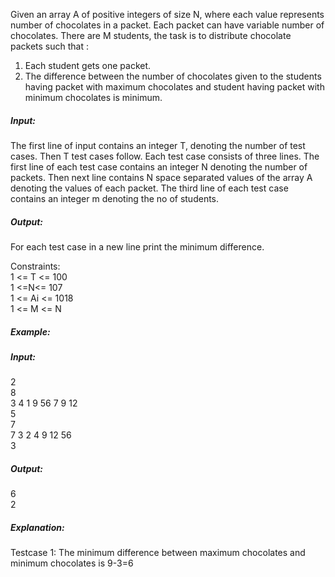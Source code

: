 Given an array A of positive integers of size N, where each value represents number of chocolates in a packet. Each packet can have variable number of chocolates. There are M students, the task is to distribute chocolate packets such that :     
1. Each student gets one packet.    
2. The difference between the number of chocolates given to the students having packet with maximum chocolates and student having packet with minimum chocolates is minimum.

##### Input:     
The first line of input contains an integer T, denoting the number of test cases. Then T test cases follow. Each test case consists of three lines. The first line of each test case contains an integer N denoting the number of packets. Then next line contains N space separated values of the array A denoting the values of each packet. The third line of each test case contains an integer m denoting the no of students.

##### Output:    
For each test case in a new line print the minimum difference.

Constraints:     
1 <= T <= 100      
1 <=N<= 107      
1 <= Ai <= 1018      
1 <= M <= N      

##### Example:      
##### Input:      
2      
8      
3 4 1 9 56 7 9 12      
5      
7      
7 3 2 4 9 12 56      
3      

##### Output:      
6      
2      

##### Explanation:      
Testcase 1: The minimum difference between maximum chocolates and minimum chocolates is 9-3=6